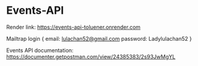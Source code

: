 # Events-API

Render link: https://events-api-toluener.onrender.com

Mailtrap login { email: lulachan52@gmail.com
                password: Ladylulachan52 }
                
                
Events API documentation: https://documenter.getpostman.com/view/24385383/2s93JwMgYL 
